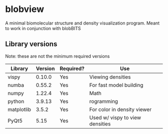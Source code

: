 # blobview
A minimal biomolecular structure and density visualization program. Meant to work in conjunction with blobBITS

## Library versions
Note: these are not the minimum required versions

| Library    | Version| Required?  | Use |
| ---------  | ------ |------------|------ |
| vispy      | 0.10.0 |  Yes       | Viewing densities           |
| numba      | 0.55.2 |  Yes       | For fast model building                |
| numpy      | 1.22.4 |  Yes       | Math                                 |
| python     | 3.9.13 |  Yes       | rogramming                           |
| matplotlib | 3.5.2  |  Yes       | For color in density viewer |
| PyQt5      | 5.15   |  Yes       | Used w/ vispy to view densities  |
